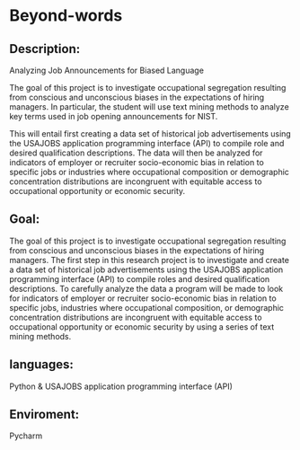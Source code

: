 # Beyond-words

<h2>Description:</h2>
Analyzing Job Announcements for Biased Language

The goal of this project is to investigate occupational segregation resulting from conscious and unconscious biases in the expectations of hiring managers. In particular, the student will use text mining methods to analyze key terms used in job opening announcements for NIST.

This will entail first creating a data set of historical job advertisements using the USAJOBS application programming interface (API) to compile role and desired qualification descriptions. The data will then be analyzed for indicators of employer or recruiter socio-economic bias in relation to specific jobs or industries where occupational composition or demographic concentration distributions are incongruent with equitable access to occupational opportunity or economic security.

<h2>Goal:</h2>
The goal of this project is to investigate occupational segregation resulting from conscious and unconscious biases in the expectations of hiring managers. The first step in this research project is to investigate and create a data set of historical job advertisements using the USAJOBS application programming interface (API) to compile roles and desired qualification descriptions. To carefully analyze the data a program will be made to look for indicators of employer or recruiter socio-economic bias in relation to specific jobs, industries where occupational composition, or demographic concentration distributions are incongruent with equitable access to occupational opportunity or economic security by using a series of text mining methods. 

<h2>languages:</h2>
Python & USAJOBS application programming interface (API)

<h2>Enviroment:</h2>
Pycharm
